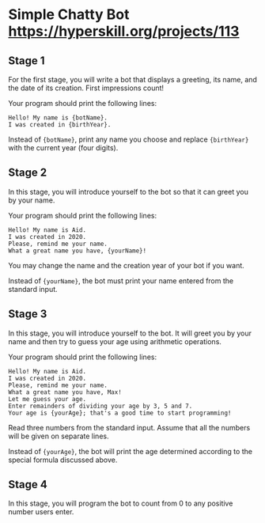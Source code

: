 # Simple Chatty Bot https://hyperskill.org/projects/113

## Stage 1
For the first stage, you will write a bot that displays a greeting, its name, and the date of its creation. First impressions count!

Your program should print the following lines:
```
Hello! My name is {botName}.
I was created in {birthYear}.
```
Instead of `{botName}`, print any name you choose and replace `{birthYear}` with the current year (four digits).

## Stage 2
In this stage, you will introduce yourself to the bot so that it can greet you by your name.

Your program should print the following lines:

```
Hello! My name is Aid.
I was created in 2020.
Please, remind me your name.
What a great name you have, {yourName}!
```

You may change the name and the creation year of your bot if you want.

Instead of `{yourName}`, the bot must print your name entered from the standard input.

## Stage 3
In this stage, you will introduce yourself to the bot. It will greet you by your name and then try to guess your age using arithmetic operations.

Your program should print the following lines:
```
Hello! My name is Aid.
I was created in 2020.
Please, remind me your name.
What a great name you have, Max!
Let me guess your age.
Enter remainders of dividing your age by 3, 5 and 7.
Your age is {yourAge}; that's a good time to start programming!
```
Read three numbers from the standard input. Assume that all the numbers will be given on separate lines.

Instead of `{yourAge}`, the bot will print the age determined according to the special formula discussed above.

## Stage 4
In this stage, you will program the bot to count from 0 to any positive number users enter.
